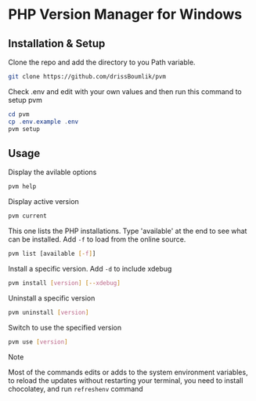 # PHP Version Manager for Windows

## Installation & Setup

Clone the repo and add the directory to you Path variable.

```sh
git clone https://github.com/drissBoumlik/pvm
```

Check .env and edit with your own values and
then run this command to setup pvm

```powershell
cd pvm
cp .env.example .env
pvm setup
```


## Usage

Display the avilable options

```sh
pvm help
```


Display active version

```sh
pvm current
```


This one lists the PHP installations. Type 'available' at the end to see what can be installed. Add `-f` to load from the online source.

```sh
pvm list [available [-f]]
```


Install a specific version. Add `-d` to include xdebug

```sh
pvm install [version] [--xdebug]
```


Uninstall a specific version

```sh
pvm uninstall [version]
```


Switch to use the specified version

```sh
pvm use [version]
```

> [!NOTE]  
> Most of the commands edits or adds to the  system environment variables, to reload the updates without restarting your terminal, you need to install chocolatey, and run `refreshenv` command
